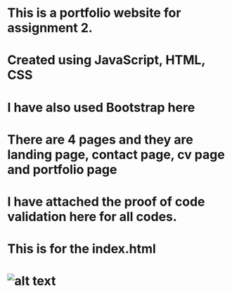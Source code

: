 # This is a portfolio website for assignment 2.

# Created using JavaScript, HTML, CSS

# I have also used Bootstrap here

# There are 4 pages and they are landing page, contact page, cv page and portfolio page

# I have attached the proof of code validation here for all codes.

# This is for the index.html

# ![alt text](https://github.com/[username]/[reponame]/blob/[branch]/image.jpg?raw=true)
